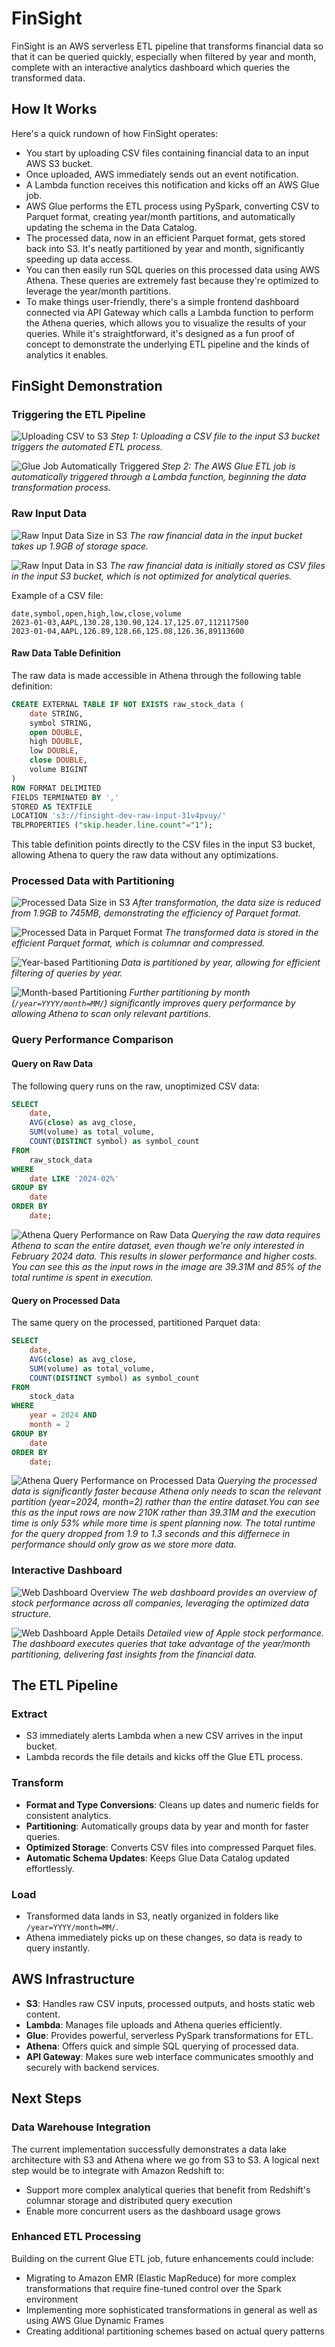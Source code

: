 # FinSight

FinSight is an AWS serverless ETL pipeline that transforms financial data so that it can be queried quickly, especially when filtered by year and month, complete with an interactive analytics dashboard which queries the transformed data.

## How It Works

Here's a quick rundown of how FinSight operates:

- You start by uploading CSV files containing financial data to an input AWS S3 bucket.
- Once uploaded, AWS immediately sends out an event notification.
- A Lambda function receives this notification and kicks off an AWS Glue job.
- AWS Glue performs the ETL process using PySpark, converting CSV to Parquet format, creating year/month partitions, and automatically updating the schema in the Data Catalog.
- The processed data, now in an efficient Parquet format, gets stored back into S3. It's neatly partitioned by year and month, significantly speeding up data access.
- You can then easily run SQL queries on this processed data using AWS Athena. These queries are extremely fast because they're optimized to leverage the year/month partitions.
- To make things user-friendly, there's a simple frontend dashboard connected via API Gateway which calls a Lambda function to perform the Athena queries, which allows you to visualize the results of your queries. While it's straightforward, it's designed as a fun proof of concept to demonstrate the underlying ETL pipeline and the kinds of analytics it enables.

## FinSight Demonstration

### Triggering the ETL Pipeline

![Uploading CSV to S3](./assets/upload-csv.png)
_Step 1: Uploading a CSV file to the input S3 bucket triggers the automated ETL process._

![Glue Job Automatically Triggered](./assets/triggered-glue-job.png)
_Step 2: The AWS Glue ETL job is automatically triggered through a Lambda function, beginning the data transformation process._

### Raw Input Data

![Raw Input Data Size in S3](./assets/raw-input-data-size.png)
_The raw financial data in the input bucket takes up 1.9GB of storage space._

![Raw Input Data in S3](./assets/raw-input-data.png)
_The raw financial data is initially stored as CSV files in the input S3 bucket, which is not optimized for analytical queries._

Example of a CSV file:

```
date,symbol,open,high,low,close,volume
2023-01-03,AAPL,130.28,130.90,124.17,125.07,112117500
2023-01-04,AAPL,126.89,128.66,125.08,126.36,89113600
```

#### Raw Data Table Definition

The raw data is made accessible in Athena through the following table definition:

```sql
CREATE EXTERNAL TABLE IF NOT EXISTS raw_stock_data (
    date STRING,
    symbol STRING,
    open DOUBLE,
    high DOUBLE,
    low DOUBLE,
    close DOUBLE,
    volume BIGINT
)
ROW FORMAT DELIMITED
FIELDS TERMINATED BY ','
STORED AS TEXTFILE
LOCATION 's3://finsight-dev-raw-input-31v4pvuy/'
TBLPROPERTIES ("skip.header.line.count"="1");
```

This table definition points directly to the CSV files in the input S3 bucket, allowing Athena to query the raw data without any optimizations.

### Processed Data with Partitioning

![Processed Data Size in S3](./assets/output-data-size.png)
_After transformation, the data size is reduced from 1.9GB to 745MB, demonstrating the efficiency of Parquet format._

![Processed Data in Parquet Format](./assets/output-data-parquet.png)
_The transformed data is stored in the efficient Parquet format, which is columnar and compressed._

![Year-based Partitioning](./assets/output-data-year-filtering-in-s3.png)
_Data is partitioned by year, allowing for efficient filtering of queries by year._

![Month-based Partitioning](./assets/output-data-month-filtering-in-s3.png)
_Further partitioning by month (`/year=YYYY/month=MM/`) significantly improves query performance by allowing Athena to scan only relevant partitions._

### Query Performance Comparison

#### Query on Raw Data

The following query runs on the raw, unoptimized CSV data:

```sql
SELECT
    date,
    AVG(close) as avg_close,
    SUM(volume) as total_volume,
    COUNT(DISTINCT symbol) as symbol_count
FROM
    raw_stock_data
WHERE
    date LIKE '2024-02%'
GROUP BY
    date
ORDER BY
    date;
```

![Athena Query Performance on Raw Data](./assets/input-data-athena-query-performance.png)
_Querying the raw data requires Athena to scan the entire dataset, even though we're only interested in February 2024 data. This results in slower performance and higher costs. You can see this as the input rows in the image are 39.31M and 85% of the total runtime is spent in execution._

#### Query on Processed Data

The same query on the processed, partitioned Parquet data:

```sql
SELECT
    date,
    AVG(close) as avg_close,
    SUM(volume) as total_volume,
    COUNT(DISTINCT symbol) as symbol_count
FROM
    stock_data
WHERE
    year = 2024 AND
    month = 2
GROUP BY
    date
ORDER BY
    date;
```

![Athena Query Performance on Processed Data](./assets/output-data-athena-query-performance.png)
_Querying the processed data is significantly faster because Athena only needs to scan the relevant partition (year=2024, month=2) rather than the entire dataset.You can see this as the input rows are now 210K rather than 39.31M and the execution time is only 53% while more time is spent planning now. The total runtime for the query dropped from 1.9 to 1.3 seconds and this differnece in performance should only grow as we store more data._

### Interactive Dashboard

![Web Dashboard Overview](./assets/web-dashboard-one.png)
_The web dashboard provides an overview of stock performance across all companies, leveraging the optimized data structure._

![Web Dashboard Apple Details](./assets/web-dashboard-two.png)
_Detailed view of Apple stock performance. The dashboard executes queries that take advantage of the year/month partitioning, delivering fast insights from the financial data._

## The ETL Pipeline

### Extract

- S3 immediately alerts Lambda when a new CSV arrives in the input bucket.
- Lambda records the file details and kicks off the Glue ETL process.

### Transform

- **Format and Type Conversions**: Cleans up dates and numeric fields for consistent analytics.
- **Partitioning**: Automatically groups data by year and month for faster queries.
- **Optimized Storage**: Converts CSV files into compressed Parquet files.
- **Automatic Schema Updates**: Keeps Glue Data Catalog updated effortlessly.

### Load

- Transformed data lands in S3, neatly organized in folders like `/year=YYYY/month=MM/`.
- Athena immediately picks up on these changes, so data is ready to query instantly.

## AWS Infrastructure

- **S3**: Handles raw CSV inputs, processed outputs, and hosts static web content.
- **Lambda**: Manages file uploads and Athena queries efficiently.
- **Glue**: Provides powerful, serverless PySpark transformations for ETL.
- **Athena**: Offers quick and simple SQL querying of processed data.
- **API Gateway**: Makes sure web interface communicates smoothly and securely with backend services.

## Next Steps

### Data Warehouse Integration

The current implementation successfully demonstrates a data lake architecture with S3 and Athena where we go from S3 to S3. A logical next step would be to integrate with Amazon Redshift to:

- Support more complex analytical queries that benefit from Redshift's columnar storage and distributed query execution
- Enable more concurrent users as the dashboard usage grows

### Enhanced ETL Processing

Building on the current Glue ETL job, future enhancements could include:

- Migrating to Amazon EMR (Elastic MapReduce) for more complex transformations that require fine-tuned control over the Spark environment
- Implementing more sophisticated transformations in general as well as using AWS Glue Dynamic Frames
- Creating additional partitioning schemes based on actual query patterns
